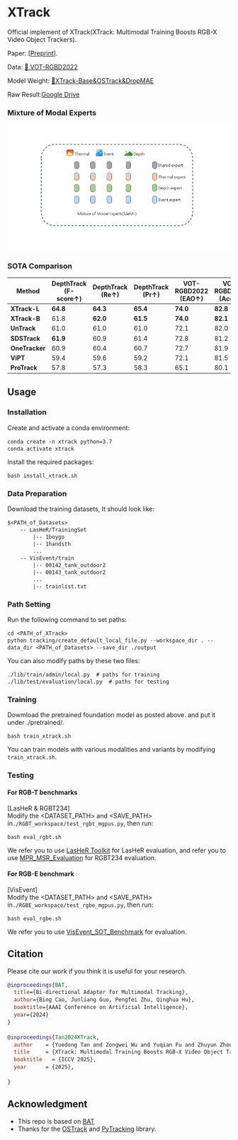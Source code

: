 # XTrack
Official implement of XTrack(XTrack: Multimodal Training Boosts RGB-X Video Object Trackers).

Paper: [[Preprint](https://arxiv.org/pdf/2405.17773)].

Data: [🤗 VOT-RGBD2022](https://huggingface.co/datasets/taryya/VOT-RGBD202) 

Model Weight: [🤗XTrack-Base&OSTrack&DropMAE](https://huggingface.co/taryya/XTrack) 

Raw Result:[Google Drive](https://drive.google.com/drive/folders/1GamVMv4v7OcYeu_xFynck6Odb-9-QtKq?usp=drive_link)

### Mixture of Modal Experts
![meme_pipeline](https://github.com/supertyd/XTrack/blob/main/meme_pipeline.gif)





### SOTA Comparison
| Method       | DepthTrack (F-score↑) | DepthTrack (Re↑) | DepthTrack (Pr↑) | VOT-RGBD2022 (EAO↑) | VOT-RGBD2022 (Acc.↑) | VOT-RGBD2022 (Rob.↑) | LasHeR (Pr↑) | LasHeR (Sr↑) | RGBT234 (MPR↑) | RGBT234 (MSR↑) | VisEvent (Pr↑) | VisEvent (Sr↑) |
|--------------|-----------------------|------------------|------------------|---------------------|----------------------|----------------------|--------------|-------------|----------------|----------------|----------------|----------------|
| **XTrack-L** | **64.8**              | **64.3**         | **65.4**         | **74.0**            | **82.8**             | **88.9**             | **73.1**     | **58.7**    | **87.8**       | **65.4**       | **80.5**       | **63.3**       |
| **XTrack-B** | 61.8                  | **62.0**         | **61.5**         | **74.0**            | **82.1**             | **88.8**             | **69.1**     | **55.7**    | **87.4**       | **64.9**       | **77.5**       | **60.9**       |
| **UnTrack**  | 61.0                  | 61.0             | 61.0             | 72.1                | 82.0                 | 86.9                 | 64.6         | 51.3        | 84.2           | 62.5           | 75.5           | 58.9           |
| **SDSTrack** | **61.9**              | 60.9             | 61.4             | 72.8                | 81.2                 | 88.3                 | 66.5         | 53.1        | 84.8           | 62.5           | 76.7           | 59.7           |
| **OneTracker** | 60.9                | 60.4             | 60.7             | 72.7                | 81.9                 | 87.2                 | 67.2         | 53.8        | 85.7           | 64.2           | 76.7           | 60.8           |
| **ViPT**     | 59.4                  | 59.6             | 59.2             | 72.1                | 81.5                 | 87.1                 | 65.1         | 52.5        | 83.5           | 61.7           | 75.8           | 59.2           |
| **ProTrack** | 57.8                  | 57.3             | 58.3             | 65.1                | 80.1                 | 80.2                 | 53.8         | 42.0        | 79.5           | 59.9           | 63.2           | 47.1           |





## Usage
### Installation
Create and activate a conda environment:
```
conda create -n xtrack python=3.7
conda activate xtrack
```
Install the required packages:
```
bash install_xtrack.sh
```

### Data Preparation
Download the training datasets, It should look like:
```
$<PATH_of_Datasets>
    -- LasHeR/TrainingSet
        |-- 1boygo
        |-- 1handsth
        ...
    -- VisEvent/train
        |-- 00142_tank_outdoor2
        |-- 00143_tank_outdoor2
        ...
        |-- trainlist.txt
```

### Path Setting
Run the following command to set paths:
```
cd <PATH_of_XTrack>
python tracking/create_default_local_file.py --workspace_dir . --data_dir <PATH_of_Datasets> --save_dir ./output
```
You can also modify paths by these two files:
```
./lib/train/admin/local.py  # paths for training
./lib/test/evaluation/local.py  # paths for testing
```

### Training
Dowmload the pretrained foundation model as posted above.
and put it under ./pretrained/.
```
bash train_xtrack.sh
```
You can train models with various modalities and variants by modifying ```train_xtrack.sh```.

### Testing

#### For RGB-T benchmarks
[LasHeR & RGBT234] \
Modify the <DATASET_PATH> and <SAVE_PATH> in```./RGBT_workspace/test_rgbt_mgpus.py```, then run:
```
bash eval_rgbt.sh
```
We refer you to use [LasHeR Toolkit](https://github.com/BUGPLEASEOUT/LasHeR) for LasHeR evaluation, 
and refer you to use [MPR_MSR_Evaluation](https://sites.google.com/view/ahutracking001/) for RGBT234 evaluation.


#### For RGB-E benchmark
[VisEvent]\
Modify the <DATASET_PATH> and <SAVE_PATH> in```./RGBE_workspace/test_rgbe_mgpus.py```, then run:
```
bash eval_rgbe.sh
```
We refer you to use [VisEvent_SOT_Benchmark](https://github.com/wangxiao5791509/VisEvent_SOT_Benchmark) for evaluation.

## Citation
Please cite our work if you think it is useful for your research.

```bibtex
@inproceedings{BAT,
  title={Bi-directional Adapter for Multimodal Tracking},
  author={Bing Cao, Junliang Guo, Pengfei Zhu, Qinghua Hu},
  booktitle={AAAI Conference on Artificial Intelligence},
  year={2024}
}

@inproceedings{Tan2024XTrack,
  author    = {Yuedong Tan and Zongwei Wu and Yuqian Fu and Zhuyun Zhou and Guang Sun and Chang-Bin Ma and Danda Pani Paudel and Luc Van Gool and Radu Timofte},
  title     = {XTrack: Multimodal Training Boosts RGB-X Video Object Trackers},
  booktitle   = {ICCV 2025},
  year      = {2025},

}
```





## Acknowledgment
- This repo is based on [BAT](https://github.com/SparkTempest/BAT) 
- Thanks for the [OSTrack](https://github.com/botaoye/OSTrack) and [PyTracking](https://github.com/visionml/pytracking) library.
